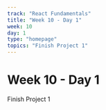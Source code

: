 ```yaml
---
track: "React Fundamentals"
title: "Week 10 - Day 1"
week: 10
day: 1
type: "homepage"
topics: "Finish Project 1"
---
```


# Week 10 - Day 1

Finish Project 1